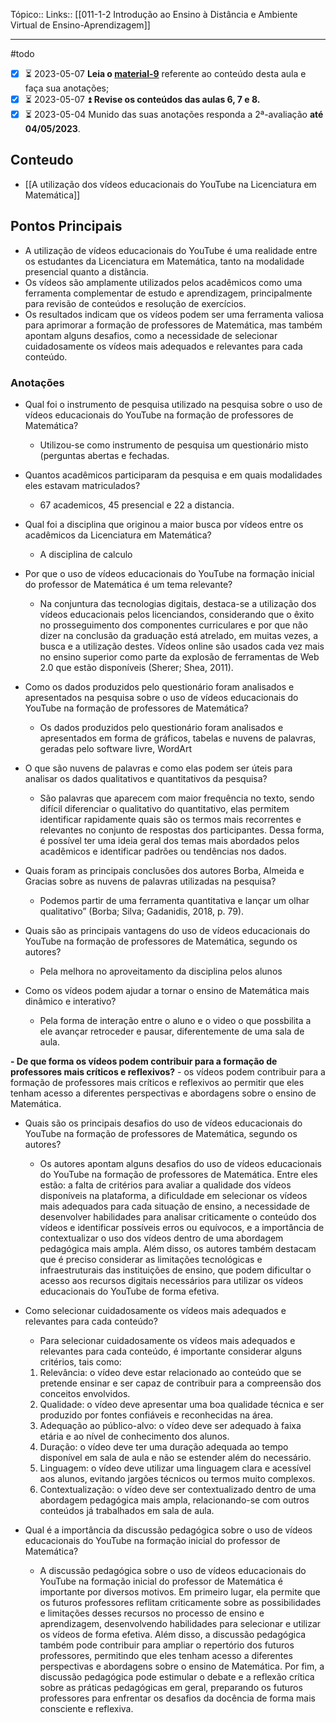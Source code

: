 Tópico::
Links:: [[011-1-2 Introdução ao Ensino à Distância e Ambiente Virtual de Ensino-Aprendizagem]]

---
#todo 
- [x] ⏳ 2023-05-07   **Leia o [material-9](https://ava.uft.edu.br/ead/mod/resource/view.php?id=46331 "material-9")** referente ao conteúdo desta aula e faça sua anotações;
- [x] ⏳ 2023-05-07 ⏫  **Revise os conteúdos das aulas 6, 7 e 8.**
- [x] ⏳ 2023-05-04  Munido das suas anotações responda a 2ª-avaliação **até 04/05/2023**.

## Conteudo

- [[A utilização dos vídeos educacionais do YouTube na Licenciatura em Matemática]]

## Pontos Principais

- A utilização de vídeos educacionais do YouTube é uma realidade entre os estudantes da Licenciatura em Matemática, tanto na modalidade presencial quanto a distância.
- Os vídeos são amplamente utilizados pelos acadêmicos como uma ferramenta complementar de estudo e aprendizagem, principalmente para revisão de conteúdos e resolução de exercícios.
- Os resultados indicam que os vídeos podem ser uma ferramenta valiosa para aprimorar a formação de professores de Matemática, mas também apontam alguns desafios, como a necessidade de selecionar cuidadosamente os vídeos mais adequados e relevantes para cada conteúdo. 

### Anotações

- Qual foi o instrumento de pesquisa utilizado na pesquisa sobre o uso de vídeos educacionais do YouTube na formação de professores de Matemática?
	- Utilizou-se como instrumento de pesquisa um questionário misto (perguntas abertas e fechadas.

- Quantos acadêmicos participaram da pesquisa e em quais modalidades eles estavam matriculados?
	- 67 academicos, 45 presencial e 22 a distancia.

- Qual foi a disciplina que originou a maior busca por vídeos entre os acadêmicos da Licenciatura em Matemática?
	- A disciplina de calculo

- Por que o uso de vídeos educacionais do YouTube na formação inicial do professor de Matemática é um tema relevante?
	- Na conjuntura das tecnologias digitais, destaca-se a utilização dos vídeos educacionais  pelos  licenciandos,  considerando  que  o  êxito  no  prosseguimento  dos componentes curriculares e por que não dizer na conclusão da graduação está atrelado, em muitas vezes, a busca e a utilização destes. Vídeos online são usados cada vez mais no  ensino  superior  como  parte  da  explosão  de  ferramentas  de  Web  2.0  que  estão disponíveis (Sherer; Shea, 2011).  

- Como os dados produzidos pelo questionário foram analisados e apresentados na pesquisa sobre o uso de vídeos educacionais do YouTube na formação de professores de Matemática?
	- Os dados produzidos pelo questionário foram analisados e apresentados em forma de gráficos, tabelas e nuvens de palavras, geradas pelo software livre, WordArt

- O que são nuvens de palavras e como elas podem ser úteis para analisar os dados qualitativos e quantitativos da pesquisa?
	- São palavras  que  aparecem  com  maior  frequência  no  texto,  sendo  difícil  diferenciar  o qualitativo do quantitativo, elas permitem identificar rapidamente quais são os termos mais recorrentes e relevantes no conjunto de respostas dos participantes. Dessa forma, é possível ter uma ideia geral dos temas mais abordados pelos acadêmicos e identificar padrões ou tendências nos dados.

- Quais foram as principais conclusões dos autores Borba, Almeida e Gracias sobre as nuvens de palavras utilizadas na pesquisa?
	-  Podemos  partir  de  uma ferramenta quantitativa e lançar um olhar qualitativo” (Borba; Silva; Gadanidis, 2018, p. 79).

- Quais são as principais vantagens do uso de vídeos educacionais do YouTube na formação de professores de Matemática, segundo os autores?
	- Pela melhora no aproveitamento da disciplina pelos alunos

- Como os vídeos podem ajudar a tornar o ensino de Matemática mais dinâmico e interativo?
	-  Pela forma de interação entre o aluno e o video o que possbilita a ele avançar retroceder e pausar, diferentemente de uma sala de aula.

**- De que forma os vídeos podem contribuir para a formação de professores mais críticos e reflexivos?**
	- os vídeos podem contribuir para a formação de professores mais críticos e reflexivos ao permitir que eles tenham acesso a diferentes perspectivas e abordagens sobre o ensino de Matemática.

- Quais são os principais desafios do uso de vídeos educacionais do YouTube na formação de professores de Matemática, segundo os autores?
	- Os autores apontam alguns desafios do uso de vídeos educacionais do YouTube na formação de professores de Matemática. Entre eles estão: a falta de critérios para avaliar a qualidade dos vídeos disponíveis na plataforma, a dificuldade em selecionar os vídeos mais adequados para cada situação de ensino, a necessidade de desenvolver habilidades para analisar criticamente o conteúdo dos vídeos e identificar possíveis erros ou equívocos, e a importância de contextualizar o uso dos vídeos dentro de uma abordagem pedagógica mais ampla. Além disso, os autores também destacam que é preciso considerar as limitações tecnológicas e infraestruturais das instituições de ensino, que podem dificultar o acesso aos recursos digitais necessários para utilizar os vídeos educacionais do YouTube de forma efetiva.

- Como selecionar cuidadosamente os vídeos mais adequados e relevantes para cada conteúdo?
	- Para selecionar cuidadosamente os vídeos mais adequados e relevantes para cada conteúdo, é importante considerar alguns critérios, tais como:
	1. Relevância: o vídeo deve estar relacionado ao conteúdo que se pretende ensinar e ser capaz de contribuir para a compreensão dos conceitos envolvidos.
	2. Qualidade: o vídeo deve apresentar uma boa qualidade técnica e ser produzido por fontes confiáveis e reconhecidas na área.
	3. Adequação ao público-alvo: o vídeo deve ser adequado à faixa etária e ao nível de conhecimento dos alunos.
	4. Duração: o vídeo deve ter uma duração adequada ao tempo disponível em sala de aula e não se estender além do necessário. 
	5. Linguagem: o vídeo deve utilizar uma linguagem clara e acessível aos alunos, evitando jargões técnicos ou termos muito complexos.
	6. Contextualização: o vídeo deve ser contextualizado dentro de uma abordagem pedagógica mais ampla, relacionando-se com outros conteúdos já trabalhados em sala de aula.


-  Qual é a importância da discussão pedagógica sobre o uso de vídeos educacionais do YouTube na formação inicial do professor de Matemática?
	- A discussão pedagógica sobre o uso de vídeos educacionais do YouTube na formação inicial do professor de Matemática é importante por diversos motivos. Em primeiro lugar, ela permite que os futuros professores reflitam criticamente sobre as possibilidades e limitações desses recursos no processo de ensino e aprendizagem, desenvolvendo habilidades para selecionar e utilizar os vídeos de forma efetiva. Além disso, a discussão pedagógica também pode contribuir para ampliar o repertório dos futuros professores, permitindo que eles tenham acesso a diferentes perspectivas e abordagens sobre o ensino de Matemática. Por fim, a discussão pedagógica pode estimular o debate e a reflexão crítica sobre as práticas pedagógicas em geral, preparando os futuros professores para enfrentar os desafios da docência de forma mais consciente e reflexiva.

